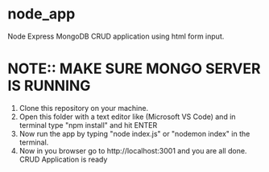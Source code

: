 # node_app
Node Express MongoDB CRUD application using html form input.


NOTE:: MAKE SURE MONGO SERVER IS RUNNING 
==============================================================

1. Clone this repository on your machine.
2. Open this folder with a text editor like (Microsoft VS Code) and in terminal type "npm install" and hit ENTER
3. Now run the app by typing "node index.js" or "nodemon index" in the terminal.
4. Now in you browser go to http://localhost:3001 and you are all done. CRUD Application is ready

